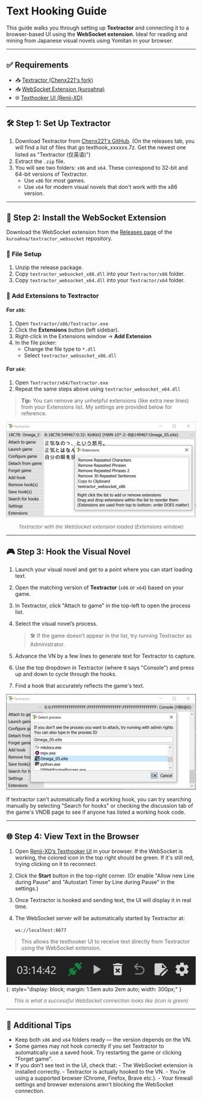 # Text Hooking Guide

This guide walks you through setting up **Textractor** and connecting it to a browser-based UI using the **WebSocket extension**. Ideal for reading and mining from Japanese visual novels using Yomitan in your browser.

---

## ✅ Requirements

- 📥 [Textractor (Chenx221's fork)](https://github.com/Chenx221/Textractor)
- 📥 [WebSocket Extension (kuroahna)](https://github.com/kuroahna/textractor_websocket)
- 🌐 [Texthooker UI (Renji-XD)](https://renji-xd.github.io/texthooker-ui/)

---

## 🛠 Step 1: Set Up Textractor

1. Download Textractor from [Chenx221's GitHub](https://github.com/Chenx221/Textractor). (On the releases tab, you will find a list of files that go texthook_xxxxxx.7z. Get the newest one listed as "Textractor (仅英语)")
2. Extract the `.zip` file.
3. You will see two folders: `x86` and `x64`. These correspond to 32-bit and 64-bit versions of Textractor.
    - Use `x86` for most games.
    - Use `x64` for modern visual novels that don't work with the x86 version.

---

## 🔌 Step 2: Install the WebSocket Extension

Download the WebSocket extension from the [Releases page](https://github.com/kuroahna/textractor_websocket/releases) of the `kuroahna/textractor_websocket` repository.

### 📁 File Setup

1. Unzip the release package.
2. Copy `textractor_websocket_x86.dll` into your `Textractor/x86` folder.
3. Copy `textractor_websocket_x64.dll` into your `Textractor/x64` folder.

### 🧩 Add Extensions to Textractor

#### For `x86`:

1. Open `Textractor/x86/Textractor.exe`
2. Click the **Extensions** button (left sidebar).
3. Right-click in the Extensions window → **Add Extension**
4. In the file picker:
   - Change the file type to `*.dll`
   - Select `textractor_websocket_x86.dll`

#### For `x64`:

1. Open `Textractor/x64/Textractor.exe`
2. Repeat the same steps above using `textractor_websocket_x64.dll`

> **Tip:** You can remove any unhelpful extensions (like extra new lines) from your Extensions list. My settings are provided below for reference.

![My Textractor Settings](assets/texthooking.png)
<div style="text-align:center; font-size: 0.95em; color: #666; margin-bottom: 1em;"><em>Textractor with the WebSocket extension loaded (Extensions window)</em></div>

---

## 🎮 Step 3: Hook the Visual Novel

1. Launch your visual novel and get to a point where you can start loading text.
2. Open the matching version of **Textractor** (`x86` or `x64`) based on your game.
3. In Textractor, click "Attach to game" in the top-left to open the process list.
4. Select the visual novel’s process.

    > 🛠 If the game doesn’t appear in the list, try running Textractor as Administrator.

5. Advance the VN by a few lines to generate text for Textractor to capture.
6. Use the top dropdown in Textractor (where it says "Console") and press up and down to cycle through the hooks.
7. Find a hook that accurately reflects the game's text.

![Textractor UI](assets/texthooking2.png)

If textractor can't automatically find a working hook, you can try searching manually by selecting "Search for hooks" or checking the discussion tab of the game's VNDB page to see if anyone has listed a working hook code.

---

## 🌐 Step 4: View Text in the Browser

1. Open [Renji-XD’s Texthooker UI](https://renji-xd.github.io/texthooker-ui/) in your browser. If the WebSocket is working, the colored icon in the top right should be green. If it's still red, trying clicking on it to reconnect.
2. Click the **Start** button in the top-right corner. (Or enable "Allow new Line during Pause" and "Autostart Timer by Line during Pause" in the settings.)
3. Once Textractor is hooked and sending text, the UI will display it in real time.
4. The WebSocket server will be automatically started by Textractor at:

    `ws://localhost:6677`

> This allows the texthooker UI to receive text directly from Textractor using the WebSocket extension.

![Successful Websocket Conenction](assets/texthooking3.png){: style="display: block; margin: 1.5em auto 2em auto; width: 300px;" }
<div style="text-align:center; font-size: 0.95em; color: #666; margin-bottom: 1em;"><em>This is what a successful WebSocket connection looks like (icon is green)</em></div>

---

## 📝 Additional Tips

- Keep both `x86` and `x64` folders ready — the version depends on the VN.
- Some games may not hook correctly if you set Textractor to automatically use a saved hook. Try restarting the game or clicking "Forget game".
- If you don’t see text in the UI, check that:
      - The WebSocket extension is installed correctly.
      - Textractor is actually hooked to the VN.
      - You're using a supported browser (Chrome, Firefox, Brave etc.).
      - Your firewall settings and browser extensions aren't blocking the WebSocket connection.
